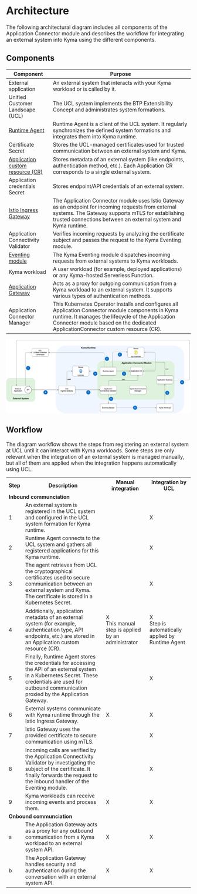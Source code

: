 # Architecture

The following architectural diagram includes all components of the Application Connector module and describes the workflow for integrating an external system into Kyma using the different components.

## Components

|Component|Purpose|
|--|--|
|External application|An external system that interacts with your Kyma workload or is called by it.|
|Unified Customer Landscape (UCL)|The UCL system implements the BTP Extensibility Concept and administrates system formations.|
|[Runtime Agent](./technical-reference/runtime-agent/README.md)|Runtime Agent is a client of the UCL system. It regularly synchronizes the defined system formations and integrates them into Kyma runtime.|
|Certificate Secret|Stores the UCL-managed certificates used for trusted communication between an external system and Kyma.|
|[Application custom resource (CR)](./resources/04-10-application.md)|Stores metadata of an external system (like endpoints, authentication method, etc.). Each Application CR corresponds to a single external system.|
|Application credentials Secret|Stores endpoint/API credentials of an external system.|
|[Istio Ingress Gateway](./technical-reference/02-10-istio-gateway.md)|The Application Connector module uses Istio Gateway as an endpoint for incoming requests from external systems. The Gateway supports mTLS for establishing trusted connections between an external system and Kyma runtime.|
|Application Connectivity Validator|Verifies incoming requests by analyzing the certificate subject and passes the request to the Kyma Eventing module.|
|[Eventing module](https://kyma-project.io/#/eventing-manager/user/README)|The Kyma Eventing module dispatches incoming requests from external systems to Kyma workloads.|
|Kyma workload|A user workload (for example, deployed applications) or any Kyma-hosted Serverless Function.|
|[Application Gateway](./technical-reference/02-20-application-gateway.md)|Acts as a proxy for outgoing communication from a Kyma workload to an external system. It supports various types of authentication methods.|
|Application Connector Manager|This Kubernetes Operator installs and configures all Application Connector module components in Kyma runtime. It manages the lifecycle of the Application Connector module based on the dedicated ApplicationConnector custom resource (CR).|

![Application Connector Architecture](./assets/ac-architecture.png)

## Workflow

The diagram workflow shows the steps from registering an external system at UCL until it can interact with Kyma workloads. Some steps are only relevant when the integration of an external system is managed manually, but all of them are applied when the integration happens automatically using UCL.

<table>
    <tr>
        <th>Step</th>
        <th>Description</th>
        <th>Manual integration</th>
        <th>Integration by UCL</th>
    </tr>
    <tr>
        <td colspan="4"><strong>Inbound communciation</strong></td>
    </tr>
    <tr>
        <td>1</td>
        <td>An external system is registered in the UCL system and configured in the UCL system formation for Kyma runtime.</td>
        <td></td>
        <td>X</td>
    </tr>
    <tr>
        <td>2</td>
        <td>Runtime Agent connects to the UCL system and gathers all registered applications for this Kyma runtime.</td>
        <td></td>
        <td>X</td>
    </tr>
    <tr>
        <td>3</td>
        <td>The agent retrieves from UCL the cryptographical certificates used to secure communication between an external system and Kyma. The certificate is stored in a Kubernetes Secret.</td>
        <td></td>
        <td>X</td>
    </tr>
    <tr>
        <td>4</td>
        <td>Additionally, application metadata of an external system (for example, authentication type, API endpoints, etc.) are stored in an Application custom resource (CR).</td>
        <td>X<br/>This manual step is applied by an administrator</td>
        <td>X<br/>Step is automatically applied by Runtime Agent</td>
    </tr>
    <tr>
        <td>5</td>
        <td>Finally, Runtime Agent stores the credentials for accessing the API of an external system in a Kubernetes Secret.
These credentials are used for outbound communication proxied by the Application Gateway.</td>
        <td></td>
        <td>X</td>
    </tr>
    <tr>
        <td>6</td>
        <td>External systems communicate with Kyma runtime through the Istio Ingress Gateway.</td>
        <td>X</td>
        <td>X</td>
    </tr>
    <tr>
        <td>7</td>
        <td>Istio Gateway uses the provided certificate to secure communication using mTLS.</td>
        <td></td>
        <td>X</td>
    </tr>
    <tr>
        <td>8</td>
        <td>Incoming calls are verified by the Application Connectivity Validator by investigating the subject of the certificate. It finally forwards the request to the inbound handler of the Eventing module.</td>
        <td></td>
        <td>X</td>
    </tr>
    <tr>
        <td>9</td>
        <td>Kyma workloads can receive incoming events and process them.</td>
        <td>X</td>
        <td>X</td>
    </tr>
    <tr>
        <td colspan="4"><strong>Onbound communciation</strong></td>
    </tr>
    <tr>
        <td>a</td>
        <td>The Application Gateway acts as a proxy for any outbound communication from a Kyma workload to an external system API.</td>
        <td>X</td>
        <td>X</td>
    </tr>
    <tr>
        <td>b</td>
        <td>The Application Gateway handles security and authentication during the conversation with an external system API.</td>
        <td>X</td>
        <td>X</td>
    </tr>
</table>

